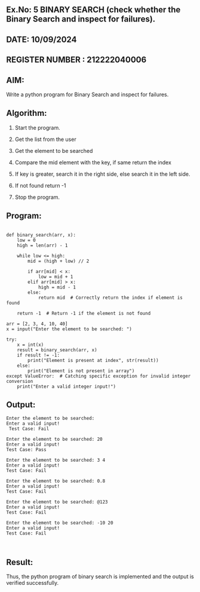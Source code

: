 ## Ex.No: 5 BINARY SEARCH (check whether the Binary Search and inspect for failures).

## DATE: 10/09/2024

## REGISTER NUMBER : 212222040006

## AIM:  
Write a python program for Binary Search and inspect for failures.

## Algorithm: 
1. Start the program.

2. Get the list from the user

3. Get the element to be searched

4. Compare the mid element with the key, if same return the index

5. If key is greater, search it in the right side, else search it in the left side.

6. If not found return -1

7. Stop the program. 


## Program:

```

def binary_search(arr, x): 
    low = 0 
    high = len(arr) - 1
    
    while low <= high: 
        mid = (high + low) // 2 
        
        if arr[mid] < x: 
            low = mid + 1 
        elif arr[mid] > x: 
            high = mid - 1 
        else: 
            return mid  # Correctly return the index if element is found
    
    return -1  # Return -1 if the element is not found

arr = [2, 3, 4, 10, 40] 
x = input("Enter the element to be searched: ")

try: 
    x = int(x) 
    result = binary_search(arr, x) 
    if result != -1: 
        print("Element is present at index", str(result)) 
    else: 
        print("Element is not present in array") 
except ValueError:  # Catching specific exception for invalid integer conversion
    print("Enter a valid integer input!")

```

## Output: 

```
Enter the element to be searched:
Enter a valid input!
 Test Case: Fail

Enter the element to be searched: 20
Enter a valid input!
Test Case: Pass

Enter the element to be searched: 3 4
Enter a valid input!
Test Case: Fail

Enter the element to be searched: 0.8
Enter a valid input!
Test Case: Fail

Enter the element to be searched: @123
Enter a valid input!
Test Case: Fail

Enter the element to be searched: -10 20
Enter a valid input!
Test Case: Fail



```
## Result:  
Thus, the python program of binary search is implemented and the output is verified
successfully. 
